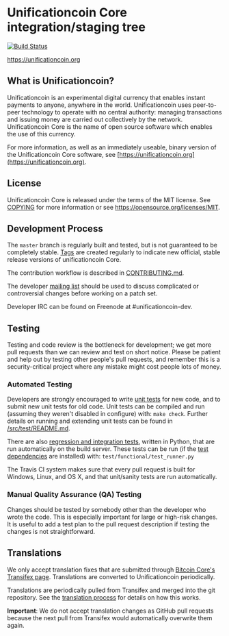 Unificationcoin Core integration/staging tree
=====================================

[![Build Status](https://travis-ci.org/Unificationcoin-project/Unificationcoin.svg?branch=master)](https://travis-ci.org/Unificationcoin-project/Unificationcoin)

https://unificationcoin.org

What is Unificationcoin?
----------------

Unificationcoin is an experimental digital currency that enables instant payments to
anyone, anywhere in the world. Unificationcoin uses peer-to-peer technology to operate
with no central authority: managing transactions and issuing money are carried
out collectively by the network. Unificationcoin Core is the name of open source
software which enables the use of this currency.

For more information, as well as an immediately useable, binary version of
the Unificationcoin Core software, see [https://unificationcoin.org](https://unificationcoin.org).

License
-------

Unificationcoin Core is released under the terms of the MIT license. See [COPYING](COPYING) for more
information or see https://opensource.org/licenses/MIT.

Development Process
-------------------

The `master` branch is regularly built and tested, but is not guaranteed to be
completely stable. [Tags](https://github.com/unificationcoin-project/unificationcoin/tags) are created
regularly to indicate new official, stable release versions of unificationcoin Core.

The contribution workflow is described in [CONTRIBUTING.md](CONTRIBUTING.md).

The developer [mailing list](https://groups.google.com/forum/#!forum/unificationcoin-dev)
should be used to discuss complicated or controversial changes before working
on a patch set.

Developer IRC can be found on Freenode at #unificationcoin-dev.

Testing
-------

Testing and code review is the bottleneck for development; we get more pull
requests than we can review and test on short notice. Please be patient and help out by testing
other people's pull requests, and remember this is a security-critical project where any mistake might cost people
lots of money.

### Automated Testing

Developers are strongly encouraged to write [unit tests](src/test/README.md) for new code, and to
submit new unit tests for old code. Unit tests can be compiled and run
(assuming they weren't disabled in configure) with: `make check`. Further details on running
and extending unit tests can be found in [/src/test/README.md](/src/test/README.md).

There are also [regression and integration tests](/test), written
in Python, that are run automatically on the build server.
These tests can be run (if the [test dependencies](/test) are installed) with: `test/functional/test_runner.py`

The Travis CI system makes sure that every pull request is built for Windows, Linux, and OS X, and that unit/sanity tests are run automatically.

### Manual Quality Assurance (QA) Testing

Changes should be tested by somebody other than the developer who wrote the
code. This is especially important for large or high-risk changes. It is useful
to add a test plan to the pull request description if testing the changes is
not straightforward.

Translations
------------

We only accept translation fixes that are submitted through [Bitcoin Core's Transifex page](https://www.transifex.com/projects/p/bitcoin/).
Translations are converted to Unificationcoin periodically.

Translations are periodically pulled from Transifex and merged into the git repository. See the
[translation process](doc/translation_process.md) for details on how this works.

**Important**: We do not accept translation changes as GitHub pull requests because the next
pull from Transifex would automatically overwrite them again.
